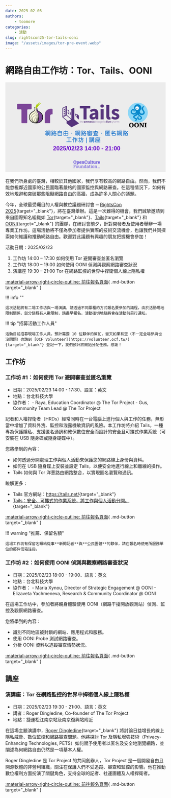 ```yaml
---
date: 2025-02-05
authors:
    - toomore
categories:
    - 活動
slug: rightscon25-tor-tails-ooni
image: "/assets/images/tor-pre-event.webp"
---
```


# 網路自由工作坊：Tor、Tails、OONI

![Pre-event - Tor, Tails, OONI](../../assets/images/tor-pre-event.webp)

在我們所身處的臺灣，相較於其他國家，我們享有較高的網路自由。然而，我們不能忽視鄰近國家的公民面臨著嚴格的國家監控與網路審查。在這種情況下，如何有效地規避和突破那些阻礙網路自由的高牆，成為許多人關心的議題。

今年，全球最受矚目的人權與數位議題研討會 ─ [RightsCon 2025](https://www.rightscon.org/){target="_blank"}，將在臺灣舉辦。這是一次難得的機會，我們誠摯邀請到來自國際知名組織如 [Tor](https://www.torproject.org/zh-TW/){target="_blank"}、[Tails](https://tails.net/){target="_blank"} 和 [OONI](https://ooni.org/){target="_blank"} 的團隊，在研討會前夕，針對開發者及使用者舉辦一場專業工作坊。這場活動將不僅為參加者提供實際的技術交流機會，也讓我們共同探索如何維護和推動網路自由。歡迎對此議題有興趣的朋友把握機會參加！

活動日期：2025/02/23

1. 工作坊 14:00 – 17:30 如何使用 Tor 避開審查並匿名瀏覽
2. 工作坊 18:00 – 19:00 如何使用 OONI 偵測與觀察網路審查狀況
3. 演講座 19:30 – 21:00 Tor 在網路監控的世界中捍衛個人線上隱私權

[:material-arrow-right-circle-outline: 前往報名頁面](https://kktix.com/events/internetfreedom-tor-tails-ooni-2025/registrations/new){ .md-button target="_blank" }

!!! info ""

    這次活動將有二場工作坊與一場演講，請透過不同票種的方式報名要參加的議程。由於活動場地限制關係，部分議程有人數限制，請盡早報名，活動確切地點將會在活動前另行通知。

!!! tip "招募活動工作人員"

    活動目前招募現場工作人員，預計需要 10 位夥伴的幫忙，當天如果有空（不一定全場參與也沒問題）也請到 [OCF Volunteer](https://volunteer.ocf.tw/){target="_blank"} 登記一下，我們預計將開始分配任務，感謝！

<!-- more -->

## 工作坊

### 工作坊 #1：如何使用 Tor 避開審查並匿名瀏覽

- 日期：2025/02/23 14:00 - 17:30、語言：英文
- 地點：台北科技大學
- 協作者：
      - Raya, Education Coordinator @ The Tor Project
      - Gus, Community Team Lead @ The Tor Project

記者和人權捍衛者（HRDs）經常同時在一台電腦上進行個人與工作的任務，無形當中增加了資料外洩、監控和洩露機敏資訊的風險。本工作坊將介紹 Tails，一種專為保護隱私、支援匿名通訊和確保數位安全而設計的安全且可攜式作業系統（可安裝在 USB 隨身碟或隨身硬碟中）。

您將學到的內容：

- 如何透過分開處理工作與個人活動來保護您的網路線上身份與資料。
- 如何在 USB 隨身碟上安裝並設定 Tails，以便安全地進行線上和離線的操作。
- Tails 如何與 Tor 洋蔥路由網路整合，以實現匿名瀏覽和通訊。

瞭解更多：

- Tails 官方網站：<https://tails.net/>{target="_blank"}
- [Tails：安全、可攜式的作業系統，將工作與個人活動分開。](https://safety.rsf.org/tails-a-secure-portable-os-to-separate-professional-from-personal-activities/){target="_blank"}

[:material-arrow-right-circle-outline: 前往報名頁面](https://kktix.com/events/internetfreedom-tor-tails-ooni-2025/registrations/new){ .md-button target="_blank" }

!!! warning "推薦、保留名額"

    這場工作坊有保留名額給從事**新聞記者**與**公民團體**的夥伴，請在報名時使用所服務單位的郵件信箱註冊。

### 工作坊 #2：如何使用 OONI 偵測與觀察網路審查狀況

- 日期：2025/02/23 18:00 - 19:00、語言：英文
- 地點：台北科技大學
- 協作者：
      - Maria Xynou, Director of Strategic Engagement @ OONI
      - Elizaveta Yachmeneva, Research & Community Coordinator @ OONI

在這場工作坊中，參加者將親身體驗使用 OONI（網路干擾開放觀測站）偵測、監控及觀察網路審查。

您將學到的內容：

- 識別不同地區被封鎖的網站、應用程式和服務。
- 使用 OONI Probe 測試網路審查。
- 分析 OONI 資料以追蹤審查情勢狀況。

[:material-arrow-right-circle-outline: 前往報名頁面](https://kktix.com/events/internetfreedom-tor-tails-ooni-2025/registrations/new){ .md-button target="_blank" }

## 講座

### 演講座：Tor 在網路監控的世界中捍衛個人線上隱私權

- 日期：2025/02/23 19:30 - 21:00、語言：英文
- 講者：Roger Dingledine, Co-founder of The Tor Project
- 地點：捷運松江南京站及南京復興站附近

在這場主題演講中，[Roger Dingledine](https://en.wikipedia.org/wiki/Roger_Dingledine){target="_blank"} 將討論日益增長的線上隱私威脅、數位監控和網路審查問題。他將探討 Tor 及隱私增強技術（Privacy-Enhancing Technologies, PETS）如何賦予使用者以匿名及安全地瀏覽網路，並闡述為何網路自由仍然是一項基本人權。

Roger Dingledine 是 Tor Project 的共同創辦人，Tor Project 是一個開發自由且開源軟體的非營利組織，關注在保護人們不受追蹤、審查和監控的影響。他在推動數位權利方面扮演了關鍵角色，支持全球的記者、社運團體及人權捍衛者。

[:material-arrow-right-circle-outline: 前往報名頁面](https://kktix.com/events/internetfreedom-tor-tails-ooni-2025/registrations/new){ .md-button target="_blank" }
